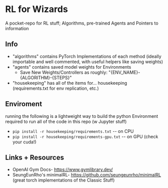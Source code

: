 # RL for Wizards

A pocket-repo for RL stuff; Algorithms, pre-trained Agents and Pointers to information


## Info
- "algorithms" contains PyTorch Implementations of each method (ideally importable and well commented, with useful helpers like saving weights)
- "agents" contains saved model weights for Environments 
  - Save New Weights/Controllers as roughly: "{ENV_NAME}-{ALGORITHM}-{STEPS}"
- "housekeeping" has all of the items for... housekeeping (requirements.txt for env replication, etc.)


## Enviroment
running the following is a lightweight way to build the python Environment required to run all of the code in this repo (w Jupyter stuff)
- `pip install -r housekeeping/requirements.txt` -- on CPU
- `pip install -r housekeeping/requirements-gpu.txt` -- on GPU (check your cuda!)


## Links + Resources
- OpenAI Gym Docs- https://www.gymlibrary.dev/
- SeungEunRho's minimalRL- https://github.com/seungeunrho/minimalRL (great torch implementations of the Classic Stuff)



